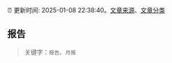 :alarm_clock: 更新时间: 2025-01-08 22:38:40。[文章来源](/README.md)、[文章分类](/TAGS.md)

## 报告


> 关键字：`报告`、`月报`



